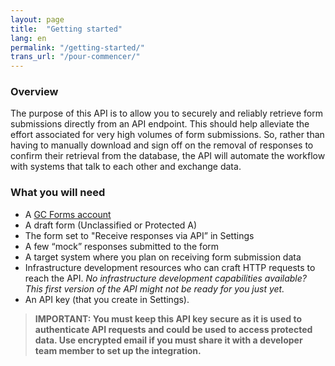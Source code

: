 ```yaml
---
layout: page
title:  "Getting started"
lang: en
permalink: "/getting-started/"
trans_url: "/pour-commencer/"
---
```


### Overview

The purpose of this API is to allow you to securely and reliably retrieve form submissions directly from an API endpoint. This should help alleviate the effort associated for very high volumes of form submissions. So, rather than having to manually download and sign off on the removal of responses to confirm their retrieval from the database, the API will automate the workflow with systems that talk to each other and exchange data. 

### What you will need
  - A [GC Forms account](https://articles.alpha.canada.ca/forms-formulaires/)
  - A draft form (Unclassified or Protected A)
  - The form set to "Receive responses via API” in Settings 
  - A few “mock” responses submitted to the form
  - A target system where you plan on receiving form submission data
  - Infrastructure development resources who can craft HTTP requests to reach the API. _No infrastructure development capabilities available? This first version of the API might not be ready for you just yet._
  - An API key  (that you create in Settings).
> **IMPORTANT: You must keep this API key secure as it is used to authenticate API requests and could be used to access protected data. Use encrypted email if you must share it with a developer team member to set up the integration.**